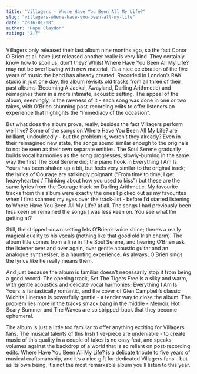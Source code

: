 ```yaml
---
title: "Villagers - Where Have You Been All My Life?"
slug: "villagers-where-have-you-been-all-my-life"
date: "2016-01-08"
author: "Hope Claydon"
rating: "2.7"
---
```


Villagers only released their last album nine months ago, so the fact Conor O’Brien et al. have just released another really is very kind. They certainly know how to spoil us, don’t they? Whilst Where Have You Been All My Life? may not be overflowing with new material, it’s a nice celebration of the five years of music the band has already created. Recorded in London’s RAK studio in just one day, the album revisits old tracks from all three of their past albums (Becoming A Jackal, Awayland, Darling Arithmetic) and reimagines them in a more intimate, acoustic setting. The appeal of the album, seemingly, is the rawness of it - each song was done in one or two takes, with O’Brien shunning post-recording edits to offer listeners an experience that highlights the “immediacy of the occasion”.

But what does the album prove, really, besides the fact Villagers perform well live? Some of the songs on Where Have You Been All My Life? are brilliant, undoubtedly - but the problem is, weren’t they already? Even in their reimagined new state, the songs sound similar enough to the originals to not be seen as their own separate entities. The Soul Serene gradually builds vocal harmonies as the song progresses, slowly-burning in the same way the first The Soul Serene did; the piano hook in Everything I Am Is Yours has been shaken up a bit, but feels very similar to the original track; the lyrics of Courage are strikingly poignant (“From time to time, I get heavyhearted / Thinking about how you used to kiss”) but these are the same lyrics from the Courage track on Darling Arithmetic. My favourite tracks from this album were exactly the ones I picked out as my favourites when I first scanned my eyes over the track-list - before I’d started listening to Where Have You Been All My Life? at all. The songs I had previously been less keen on remained the songs I was less keen on. You see what I’m getting at?

Still, the stripped-down setting lets O’Brien’s voice shine; there’s a really magical quality to his vocals (nothing like that good old Irish charm). The album title comes from a line in The Soul Serene, and hearing O’Brien ask the listener over and over again, over gentle acoustic guitar and an analogue synthesiser, is a haunting experience. As always, O’Brien sings the lyrics like he really means them.

And just because the album is familiar doesn’t necessarily stop it from being a good record. The opening track, Set The Tigers Free is a silky and warm, with gentle acoustics and delicate vocal harmonies; Everything I Am Is Yours is fantastically romantic, and the cover of Glen Campbell’s classic Wichita Lineman is powerfully gentle - a tender way to close the album. The problem lies more in the tracks smack bang in the middle - Memoir, Hot Scary Summer and The Waves are so stripped-back that they become ephemeral.

The album is just a little too familiar to offer anything exciting for Villagers fans. The musical talents of this Irish five-piece are undeniable - to create music of this quality in a couple of takes is no easy feat, and speaks volumes against the backdrop of a world that is so reliant on post-recording edits. Where Have You Been All My Life? is a delicate tribute to five years of musical craftsmanship, and it’s a nice gift for dedicated Villagers fans - but as its own being, it’s not the most remarkable album you’ll listen to this year.

